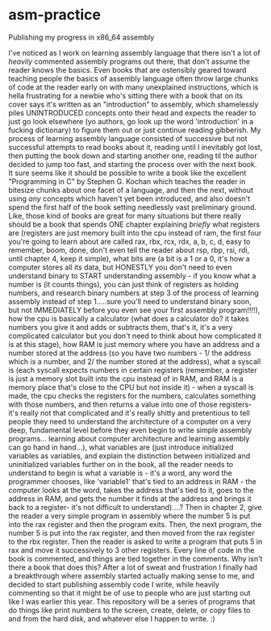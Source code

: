 # asm-practice
Publishing my progress in x86_64 assembly

I've noticed as I work on learning assembly language that there isn't a lot of *heavily* commented assembly programs out there, that don't assume the reader knows the basics. Even books that are ostensibly geared toward teaching people the basics of assembly language often throw large chunks of code at the reader early on with many unexplained instructions, which is hella frustrating for a newbie who's sitting there with a book that on its cover says it's written as an "introduction" to assembly, which shamelessly piles UNINTRODUCED concepts onto their head and expects the reader to just go look elsewhere (yo authors, go look up the word 'introduction' in a fucking dictionary) to figure them out or just continue reading gibberish. My process of learning assembly language consisted of successive but not successful attempts to read books about it, reading until I inevitably got lost, then putting the book down and starting another one, reading til the author decided to jump too fast, and starting the process over with the next book. It sure seems like it should be possible to write a book like the excellent "Programming in C" by Stephen G. Kochan which teaches the reader in bitesize chunks about one facet of a language, and then the next, without using *any* concepts which haven't yet been introduced, and also doesn't spend the first half of the book setting needlessly vast preliminary ground. Like, those kind of books are great for many situations but there really should be a book that spends ONE chapter explaining *briefly* what registers are (registers are just memory built into the cpu instead of ram, the first four you're going to learn about are called rax, rbx, rcx, rdx, a, b, c, d, easy to remember, boom, done, don't even tell the reader about rsp, rbp, rsi, rdi, until chapter 4, keep it simple), what bits are (a bit is a 1 or a 0, it's how a computer stores all its data, but HONESTLY you don't need to even understand binary to START understanding assembly - if you know what a number is (it counts things), you  can just think of registers as holding numbers, and research binary numbers at step 3 of the process of learning assembly instead of step 1.....sure you'll need to understand binary soon, but not IMMEDIATELY before you even see your first assembly program!!!!), how the cpu is basically a calculator (what does a calculator do? it takes numbers you give it and adds or subtracts them, that's it, it's a very complicated calculator but you don't need to think about how complicated it is at this stage), how RAM is just memory where you have an address and a number stored at the address (so you have two numbers - 1/ the address which is a number, and 2/ the number stored at the address), what a syscall is (each syscall expects numbers in certain registers (remember, a register is just a memory slot built into the cpu instead of in RAM, and RAM is a memory place that's close to the CPU but not inside it) - when a syscall is made, the cpu checks the registers for the numbers, calculates something with those numbers, and then returns a value into one of those registers- it's really not that complicated and it's really shitty and pretentious to tell people they need to understand the architecture of a computer on a very deep, fundamental level before they even begin to write simple assembly programs... learning about computer architecture and learning assembly can go hand in hand...), what variables are (just introduce initialized variables as variables, and explain the distinction between initialized and uninitialized variables further on in the book, all the reader needs to understand to begin is what a variable is - it's a word, any word the programmer chooses, like 'variable1' that's tied to an address in RAM - the computer looks at the word, takes the address that's tied to it, goes to the address in RAM, and gets the number it finds at the address and brings it back to a register- it's not difficult to understand)....? Then in chapter 2, give the reader a very simple program in assembly where the number 5 is put into the rax register and then the program exits. Then, the next program, the number 5 is put into the rax register, and then moved from the rax register to the rbx register. Then the reader is asked to write a program that puts 5 in rax and move it successively to 3 other registers. Every line of code in the book is commented, and things are tied together in the comments. Why isn't there a book that does this?
After a lot of sweat and frustration I finally had a breakthrough where assembly started actually making sense to me, and decided to start publishing assembly code I write, while heavily commenting so that it might be of use to people who are just starting out like I was earlier this year. This repository will be a series of programs that do things like print numbers to the screen, create, delete, or copy files to and from the hard disk, and whatever else I happen to write. :)
